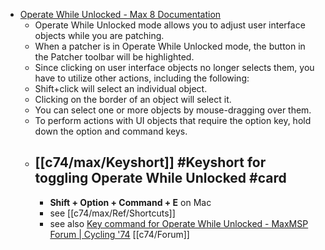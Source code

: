 - [Operate While Unlocked - Max 8 Documentation](https://docs.cycling74.com/legacy/max8/vignettes/operate_while_unlocked?utm_source=chatgpt.com)
	- Operate While Unlocked mode allows you to adjust user interface objects while you are patching.
	- When a patcher is in Operate While Unlocked mode, the button in the Patcher toolbar will be highlighted.
	- Since clicking on user interface objects no longer selects them, you have to utilize other actions, including the following:
	- Shift+click will select an individual object.
	- Clicking on the border of an object will select it.
	- You can select one or more objects by mouse-dragging over them.
	- To perform actions with UI objects that require the option key, hold down the option and command keys.
	- ## [[c74/max/Keyshort]] #Keyshort for toggling Operate While Unlocked #card
		- **Shift + Option + Command + E** on Mac
		- see [[c74/max/Ref/Shortcuts]]
		- see also [Key command for Operate While Unlocked - MaxMSP Forum | Cycling '74](https://cycling74.com/forums/key-command-for-operate-while-unlocked) [[c74/Forum]]